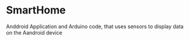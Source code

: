 # SmartHome
Anddroid Application and Arduino code, that uses sensors to display data on the Aandroid device
